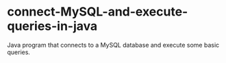 # connect-MySQL-and-execute-queries-in-java
Java program that connects to a MySQL database and execute some basic queries.

